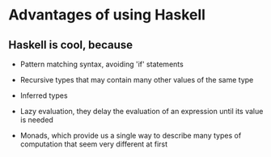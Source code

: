 # Advantages of using Haskell

## Haskell is cool, because

* Pattern matching syntax, avoiding 'if' statements

* Recursive types that may contain many other values of the same type
  
* Inferred types
  
* Lazy evaluation, they delay the evaluation of an expression until its value is needed

* Monads, which provide us a single way to describe many types of computation that seem very different at first